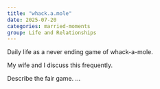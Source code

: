 ```yaml
---
title: "whack.a.mole"
date: 2025-07-20
categories: married-moments
group: Life and Relationships
---
```


Daily life as a never ending game of whack-a-mole.

My wife and I discuss this frequently.  

Describe the fair game.
...
